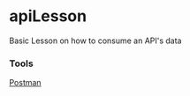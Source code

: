 # apiLesson
Basic Lesson on how to consume an API's data

### Tools
<a href="https://www.getpostman.com/">Postman</a>
